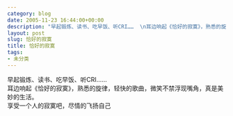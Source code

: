 ```yaml
---
category: blog
date: 2005-11-23 16:44:00+00:00
description: "早起锻炼、读书、吃早饭、听CRI……  \n耳边响起《恰好的寂寞》，熟悉的旋律，轻"
layout: post
slug: 恰好的寂寞
title: 恰好的寂寞
tags:
- 未分类
---
```


早起锻炼、读书、吃早饭、听CRI……  
耳边响起《恰好的寂寞》，熟悉的旋律，轻快的歌曲，微笑不禁浮现嘴角，真是美妙的生活。  
享受一个人的寂寞吧，尽情的飞扬自己
